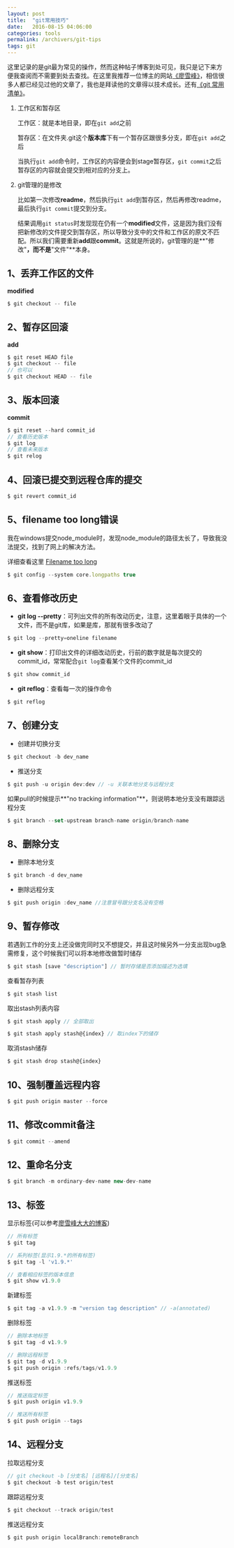 ```yaml
---
layout: post
title:  "git常用技巧"
date:   2016-08-15 04:06:00
categories: tools
permalink: /archivers/git-tips
tags: git
---
```


这里记录的是git最为常见的操作，然而这种帖子博客到处可见，我只是记下来方便我查阅而不需要到处去查找。在这里我推荐一位博主的网站[《廖雪峰》](http://www.liaoxuefeng.com/)，相信很多人都已经见过他的文章了，我也是拜读他的文章得以技术成长。还有[《git 常用清单》](https://github.com/jaywcjlove/handbook/blob/master/other/Git%E5%B8%B8%E7%94%A8%E5%91%BD%E4%BB%A4%E6%B8%85%E5%8D%95.md)。

1. 工作区和暂存区

	工作区：就是本地目录，即在`git add`之前

	暂存区：在文件夹.git这个**版本库**下有一个暂存区跟很多分支，即在`git add`之后

	当执行`git add`命令时，工作区的内容便会到stage暂存区，`git commit`之后暂存区的内容就会提交到相对应的分支上。

2. git管理的是修改

	比如第一次修改**readme**，然后执行`git add`到暂存区，然后再修改readme，最后执行`git commit`提交到分支。

	结果调用`git status`时发现现在仍有一个**modified**文件，这是因为我们没有把新修改的文件提交到暂存区，所以导致分支中的文件和工作区的原文不匹配。所以我们需要重新**add**跟**commit**。这就是所说的，git管理的是**"修改"**，而不是**"文件"**本身。

## 1、丢弃工作区的文件 ##

**modified**

```javascript
$ git checkout -- file
```

## 2、暂存区回滚 ##

**add**

```javascript
$ git reset HEAD file
$ git checkout -- file
// 也可以
$ git checkout HEAD -- file
```

## 3、版本回滚 ##

**commit**

```javascript
$ git reset --hard commit_id
// 查看历史版本
$ git log
// 查看未来版本
$ git relog
```

## 4、回滚已提交到远程仓库的提交 ##

```javascript
$ git revert commit_id
```

## 5、filename too long错误 ##

我在windows提交node_module时，发现node_module的路径太长了，导致我没法提交，找到了网上的解决方法。

详细查看这里 [Filename too long](http://stackoverflow.com/questions/21123415/git-pull-aborted-with-error-filename-too-long)

```javascript
$ git config --system core.longpaths true
```

## 6、查看修改历史 ##

- **git log --pretty**：可列出文件的所有改动历史，注意，这里着眼于具体的一个文件，而不是git库，如果是库，那就有很多改动了

```javascript
$ git log --pretty=oneline filename
```

- **git show**：打印出文件的详细改动历史，行前的数字就是每次提交的commit_id，常常配合`git log`查看某个文件的commit_id

```javascript
$ git show commit_id
```

- **git reflog**：查看每一次的操作命令

```javascript
$ git reflog
```

## 7、创建分支 ##

- 创建并切换分支

```javascript
$ git checkout -b dev_name
```

- 推送分支

```javascript
$ git push -u origin dev:dev // -u 关联本地分支与远程分支
```

如果pull的时候提示**"no tracking information"**，则说明本地分支没有跟踪远程分支

```javascript
$ git branch --set-upstream branch-name origin/branch-name
```

## 8、删除分支 ##

- 删除本地分支

```javascript
$ git branch -d dev_name
```

- 删除远程分支

```javascript
$ git push origin :dev_name //注意冒号跟分支名没有空格
```

## 9、暂存修改 ##

若遇到工作的分支上还没做完同时又不想提交，并且这时候另外一分支出现bug急需修复，这个时候我们可以将本地修改做暂时储存

```javascript
$ git stash [save "description"] // 暂时存储是否添加描述为选填
```

查看暂存列表

```javascript
$ git stash list
```

取出stash列表内容

```javascript
$ git stash apply // 全部取出

$ git stash apply stash@{index} // 取index下的储存
```

取消stash储存

```javascript
$ git stash drop stash@{index}
```

## 10、强制覆盖远程内容 ##

```javascript
$ git push origin master --force
```

## 11、修改commit备注 ##

```javascript
$ git commit --amend
```

## 12、重命名分支 ##

```javascript
$ git branch -m ordinary-dev-name new-dev-name
```

## 13、标签 ##

显示标签(可以参考[廖雪峰大大的博客](http://www.liaoxuefeng.com/wiki/0013739516305929606dd18361248578c67b8067c8c017b000/0013762144381812a168659b3dd4610b4229d81de5056cc000))

```javascript
// 所有标签
$ git tag

// 系列标签(显示1.9.*的所有标签)
$ git tag -l 'v1.9.*'

// 查看相应标签的版本信息
$ git show v1.9.0
```

新建标签

```javascript
$ git tag -a v1.9.9 -m "version tag description" // -a(annotated)
```

删除标签

```javascript
// 删除本地标签
$ git tag -d v1.9.9

// 删除远程标签
$ git tag -d v1.9.9
$ git push origin :refs/tags/v1.9.9
```

推送标签

```javascript
// 推送指定标签
$ git push origin v1.9.9

// 推送所有标签
$ git push origin --tags
```

## 14、远程分支 ##

拉取远程分支

```javascript
// git checkout -b [分支名] [远程名]/[分支名]
$ git checkout -b test origin/test
```

跟踪远程分支

```javascript
$ git checkout --track origin/test
```

推送远程分支

```javascript
$ git push origin localBranch:remoteBranch
```
